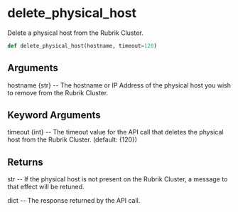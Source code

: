 # delete_physical_host

Delete a physical host from the Rubrik Cluster.

```py
def delete_physical_host(hostname, timeout=120)
```

## Arguments
hostname {str} -- The hostname or IP Address of the physical host you wish to remove from the Rubrik Cluster.


## Keyword Arguments
timeout {int} -- The timeout value for the API call that deletes the physical host from the Rubrik Cluster. (default: {120})


## Returns
str -- If the physical host is not present on the Rubrik Cluster, a message to that effect will be retuned.

dict -- The response returned by the API call.




